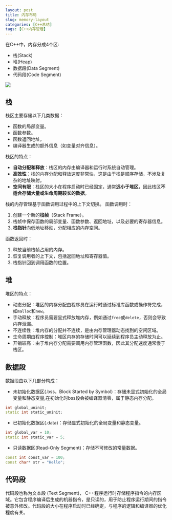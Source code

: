 ```yaml
---
layout: post
title: 内存布局
slug: memory-layout
categories: [C++总结]
tags: [C++内存管理]
---
```


在C++中，内存分成4个区:
+ 栈(Stack)
+ 堆(Heap)
+ 数据段(Data Segment)
+ 代码段(Code Segment)

![](assets/内存布局.png)

## 栈

栈区主要存储以下几类数据：
+ 函数的局部变量。
+ 函数参数。
+ 函数返回地址。
+ 编译器生成的额外信息（如变量对齐信息）。

栈区的特点：
+ **自动分配和释放**：栈区的内存由编译器和运行时系统自动管理。
+ **高效性**：栈的内存分配和释放速度非常快，这是由于栈是顺序存储，不涉及复杂的地址映射。
+ **空间有限**：栈区的大小在程序启动时已经固定，通常**远小于堆区**，因此栈区**不适合存储大量或生命周期较长的数据**。

栈的内存管理基于函数调用过程中的上下文切换。
函数调用时：
1. 创建一个新的**栈帧**（Stack Frame）。
2. 栈帧中保存函数的局部变量、函数参数、返回地址，以及必要的寄存器信息。
3. **栈指针**向低地址移动，分配相应的内存空间。

函数返回时：
1. 释放当前栈帧占用的内存。
2. 恢复调用者的上下文，包括返回地址和寄存器值。
3. 栈指针回到调用函数的位置。

## 堆
堆区的特点：
+ 动态分配：堆区的内存分配由程序员在运行时通过标准库函数或操作符完成，如`malloc`和`new`。
+ 手动释放：程序员需要显式释放堆内存，例如通过`free`或`delete`，否则会导致内存泄漏。
+ 不连续性：堆内存的分配并不连续，是由内存管理器动态找到的空闲区域。
+ 生命周期由程序控制：堆区内存的存储时间可以延续到程序员主动释放为止。
+ 开销较高：由于堆内存分配需要调用内存管理函数，因此其分配速度通常慢于栈区。

## 数据段
数据段由以下几部分构成：
+ 未初始化数据区(.bss，Block Started by Symbol)：存储未显式初始化的全局变量和静态变量,在初始化时bss段会被编译器清零，属于静态内存分配。

```cpp
int global_uninit;
static int static_uninit;
```
+ 已初始化数据区(.data)：存储显式初始化的全局变量和静态变量。

```cpp
int global_var = 10;
static int static_var = 5;
```

+ 只读数据区(Read-Only Segment)：存储不可修改的常量数据。

```cpp
const int const_var = 100;
const char* str = "Hello";
```

## 代码段
代码段也称为文本段 (Text Segment)， C++程序运行时存储程序指令的内存区域。它包含程序编译后生成的机器指令，是只读的，用于防止程序运行期间的指令被意外修改。代码段的大小在程序启动时已经确定，与程序的逻辑和编译器的优化程度有关。

